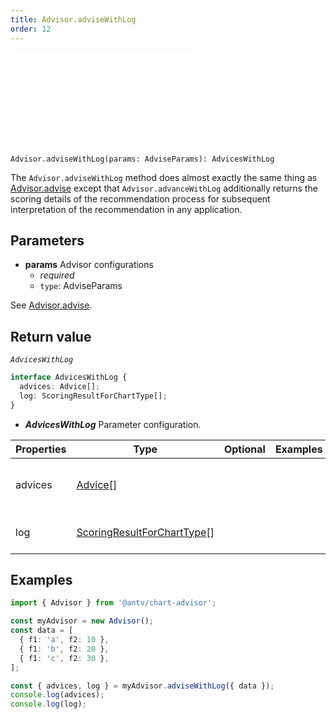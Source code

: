 ```yaml
---
title: Advisor.adviseWithLog
order: 12
---
```


<embed src='@/docs/common/style.md'></embed>

```sign
Advisor.adviseWithLog(params: AdviseParams): AdvicesWithLog
```

The `Advisor.adviseWithLog` method does almost exactly the same thing as [Advisor.advise](./11_Advisor-advise) except that `Advisor.advanceWithLog` additionally returns the scoring details of the recommendation process for subsequent interpretation of the recommendation in any application.

## Parameters

* **params** Advisor configurations
  * _required_
  * `type`: AdviseParams

See [Advisor.advise](./10_Advisor#parameters).

## Return value

_`AdvicesWithLog`_

```ts
interface AdvicesWithLog {
  advices: Advice[];
  log: ScoringResultForChartType[];
}
```

* _**AdvicesWithLog**_ Parameter configuration.

| Properties | Type                                                                             | Optional | Examples | Description                                         |
| ---------- | -------------------------------------------------------------------------------- | :------: | -------- | --------------------------------------------------- |
| advices    | [Advice](../types/3_ChartAdvisor#advice)[]                                       |          |          | All recommendations, same results as Advisor.advise |
| log        | [ScoringResultForChartType](../types/3_ChartAdvisor#scoringresultforcharttype)[] |          |          | Summary scoring records for all chart types.        |

## Examples

```ts
import { Advisor } from '@antv/chart-advisor';

const myAdvisor = new Advisor();
const data = [
  { f1: 'a', f2: 10 },
  { f1: 'b', f2: 20 },
  { f1: 'c', f2: 30 },
];

const { advices, log } = myAdvisor.adviseWithLog({ data });
console.log(advices);
console.log(log);
```
